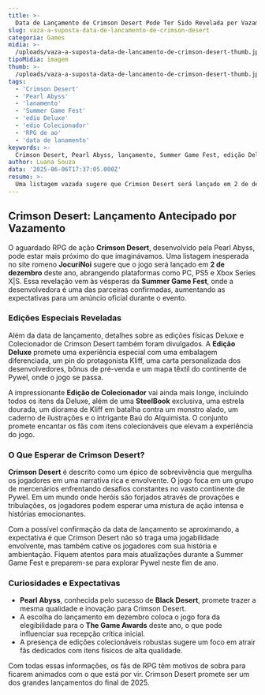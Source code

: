 ```yaml
---
title: >-
  Data de Lançamento de Crimson Desert Pode Ter Sido Revelada por Vazamento
slug: vaza-a-suposta-data-de-lancamento-de-crimson-desert
categoria: Games
midia: >-
  /uploads/vaza-a-suposta-data-de-lancamento-de-crimson-desert-thumb.jpg
tipoMidia: imagem
thumb: >-
  /uploads/vaza-a-suposta-data-de-lancamento-de-crimson-desert-thumb.jpg
tags:
  - 'Crimson Desert'
  - 'Pearl Abyss'
  - 'lanamento'
  - 'Summer Game Fest'
  - 'edio Deluxe'
  - 'edio Colecionador'
  - 'RPG de ao'
  - 'data de lanamento'
keywords: >-
  Crimson Desert, Pearl Abyss, lançamento, Summer Game Fest, edição Deluxe, edição Colecionador, RPG de ação, data de lançamento
author: Luana Souza
data: '2025-06-06T17:37:05.000Z'
resumo: >-
  Uma listagem vazada sugere que Crimson Desert será lançado em 2 de dezembro, antes mesmo de um anúncio na Summer Game Fest. As edições Deluxe e Colecionador também tiveram detalhes revelados.
---
```


## Crimson Desert: Lançamento Antecipado por Vazamento

O aguardado RPG de ação **Crimson Desert**, desenvolvido pela Pearl Abyss, pode estar mais próximo do que imaginávamos. Uma listagem inesperada no site romeno **JocuriNoi** sugere que o jogo será lançado em **2 de dezembro** deste ano, abrangendo plataformas como PC, PS5 e Xbox Series X|S. Essa revelação vem às vésperas da **Summer Game Fest**, onde a desenvolvedora é uma das parceiras confirmadas, aumentando as expectativas para um anúncio oficial durante o evento.

### Edições Especiais Reveladas

Além da data de lançamento, detalhes sobre as edições físicas Deluxe e Colecionador de Crimson Desert também foram divulgados. A **Edição Deluxe** promete uma experiência especial com uma embalagem diferenciada, um pin do protagonista Kliff, uma carta personalizada dos desenvolvedores, bônus de pré-venda e um mapa têxtil do continente de Pywel, onde o jogo se passa.

A impressionante **Edição de Colecionador** vai ainda mais longe, incluindo todos os itens da Deluxe, além de uma **SteelBook** exclusiva, uma estrela dourada, um diorama de Kliff em batalha contra um monstro alado, um caderno de ilustrações e o intrigante Baú do Alquimista. O conjunto promete encantar os fãs com itens colecionáveis que elevam a experiência do jogo.

### O Que Esperar de Crimson Desert?

**Crimson Desert** é descrito como um épico de sobrevivência que mergulha os jogadores em uma narrativa rica e envolvente. O jogo foca em um grupo de mercenários enfrentando desafios constantes no vasto continente de Pywel. Em um mundo onde heróis são forjados através de provações e tribulações, os jogadores podem esperar uma mistura de ação intensa e histórias emocionantes.

Com a possível confirmação da data de lançamento se aproximando, a expectativa é que Crimson Desert não só traga uma jogabilidade envolvente, mas também cative os jogadores com sua história e ambientação. Fiquem atentos para mais atualizações durante a Summer Game Fest e preparem-se para explorar Pywel neste fim de ano.

### Curiosidades e Expectativas

- **Pearl Abyss**, conhecida pelo sucesso de **Black Desert**, promete trazer a mesma qualidade e inovação para Crimson Desert.
- A escolha do lançamento em dezembro coloca o jogo fora da elegibilidade para o **The Game Awards** deste ano, o que pode influenciar sua recepção crítica inicial.
- A presença de edições colecionáveis robustas sugere um foco em atrair fãs dedicados com itens físicos de alta qualidade.

Com todas essas informações, os fãs de RPG têm motivos de sobra para ficarem animados com o que está por vir. Crimson Desert promete ser um dos grandes lançamentos do final de 2025.
